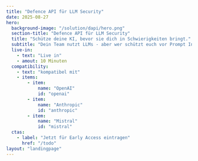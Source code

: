 ```yaml
---
title: "Defence API für LLM Security"
date: 2025-08-27
hero:
  background-image: "/solution/dapi/hero.png"
  section-title: "Defence API für LLM Security"
  title: "Schütze deine KI, bevor sie dich in Schwierigkeiten bringt."
  subtitle: "Dein Team nutzt LLMs - aber wer schützt euch vor Prompt Injection, Datenlecks und rechtlichem Ärger?"
  live-in:
    - text: "Live in"
    - amout: 10 Minuten
  compatibility:
    - text: "kompatibel mit"
    - items:
        - item:
            name: "OpenAI" 
            id: "openai"
        - item:
            name: "Anthropic"
            id: "anthropic"
        - item:
            name: "Mistral"
            id: "mistral"
  ctas:
    - label: "Jetzt für Early Access eintragen"
      href: "/todo"
layout: "landingpage"
---
```

